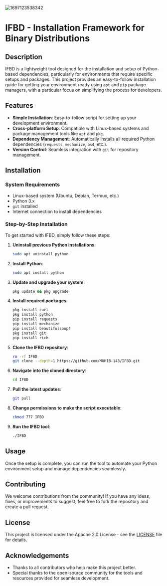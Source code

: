 ![1697123538342](https://github.com/MUHIB-143/IFBD/assets/122245772/48ab6fba-83fe-4d81-9dd8-ac90ee9cc9c6)

# IFBD - Installation Framework for Binary Distributions

## Description

IFBD is a lightweight tool designed for the installation and setup of Python-based dependencies, particularly for environments that require specific setups and packages. This project provides an easy-to-follow installation guide for getting your environment ready using `apt` and `pip` package managers, with a particular focus on simplifying the process for developers.

## Features

- **Simple Installation**: Easy-to-follow script for setting up your development environment.
- **Cross-platform Setup**: Compatible with Linux-based systems and package management tools like `apt` and `pkg`.
- **Dependency Management**: Automatically installs all required Python dependencies (`requests`, `mechanize`, `bs4`, etc.).
- **Version Control**: Seamless integration with `git` for repository management.
  
## Installation

### System Requirements

- Linux-based system (Ubuntu, Debian, Termux, etc.)
- Python 3.x
- `git` installed
- Internet connection to install dependencies

### Step-by-Step Installation

To get started with IFBD, simply follow these steps:

1. **Uninstall previous Python installations**:
    ```bash
    sudo apt uninstall python
    ```

2. **Install Python**:
    ```bash
    sudo apt install python
    ```

3. **Update and upgrade your system**:
    ```bash
    pkg update && pkg upgrade
    ```

4. **Install required packages**:
    ```bash
    pkg install curl
    pkg install python
    pip install requests
    pip install mechanize
    pip install beautifulsoup4
    pkg install git
    pip install rich
    ```

5. **Clone the IFBD repository**:
    ```bash
    rm -rf IFBD
    git clone --depth=1 https://github.com/MUHIB-143/IFBD.git
    ```

6. **Navigate into the cloned directory**:
    ```bash
    cd IFBD
    ```

7. **Pull the latest updates**:
    ```bash
    git pull
    ```

8. **Change permissions to make the script executable**:
    ```bash
    chmod 777 IFBD
    ```

9. **Run the IFBD tool**:
    ```bash
    ./IFBD
    ```

## Usage

Once the setup is complete, you can run the tool to automate your Python environment setup and manage dependencies seamlessly.

## Contributing

We welcome contributions from the community! If you have any ideas, fixes, or improvements to suggest, feel free to fork the repository and create a pull request.

## License

This project is licensed under the Apache 2.0 License - see the [LICENSE](LICENSE) file for details.

## Acknowledgements

- Thanks to all contributors who help make this project better.
- Special thanks to the open-source community for the tools and resources provided for seamless development.

